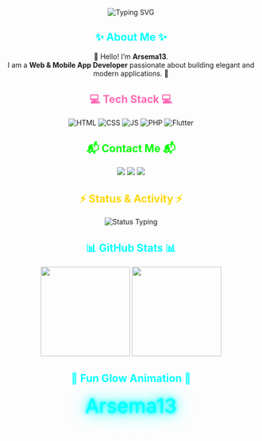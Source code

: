 <!-- GitHub Profile README for Arsema13 -->

<!-- 1. Introduction Typing Effect -->
<p align="center">
  <img src="https://readme-typing-svg.herokuapp.com?font=Fira+Code&size=28&duration=3000&pause=1000&color=00FFFF&center=true&width=600&lines=Hi+there!+I+am+Arsema13;I+am+a+Web+Developer;Building+Web+%26+Mobile+Apps+with+Passion" alt="Typing SVG"/>
</p>

<!-- 2. About Me -->
<h2 align="center">
  <span style="color:#00FFFF;">✨ About Me ✨</span>
</h2>

<p align="center">
  👋 Hello! I’m <strong>Arsema13</strong>.<br>
  I am a <strong>Web & Mobile App Developer</strong> passionate about building elegant and modern applications. 🚀
</p>

<!-- 3. Tech Stack -->
<h2 align="center">
  <span style="color:#FF69B4;">💻 Tech Stack 💻</span>
</h2>

<p align="center">
  <img src="https://img.shields.io/badge/HTML5-E34F26?style=for-the-badge&logo=html5&logoColor=white" alt="HTML"/>
  <img src="https://img.shields.io/badge/CSS3-1572B6?style=for-the-badge&logo=css3&logoColor=white" alt="CSS"/>
  <img src="https://img.shields.io/badge/JavaScript-F7DF1E?style=for-the-badge&logo=javascript&logoColor=black" alt="JS"/>
  <img src="https://img.shields.io/badge/PHP-777BB4?style=for-the-badge&logo=php&logoColor=white" alt="PHP"/>
  <img src="https://img.shields.io/badge/Flutter-02569B?style=for-the-badge&logo=flutter&logoColor=white" alt="Flutter"/>
</p>

<!-- 4. Contact Info -->
<h2 align="center">
  <span style="color:#00FF00;">📬 Contact Me 📬</span>
</h2>

<p align="center">
  <a href="mailto:your-email@example.com"><img src="https://img.shields.io/badge/Email-D14836?style=for-the-badge&logo=gmail&logoColor=white"/></a>
  <a href="https://www.linkedin.com/in/Arsema13" target="_blank"><img src="https://img.shields.io/badge/LinkedIn-0A66C2?style=for-the-badge&logo=linkedin&logoColor=white"/></a>
  <a href="https://twitter.com/Arsema13" target="_blank"><img src="https://img.shields.io/badge/Twitter-1DA1F2?style=for-the-badge&logo=twitter&logoColor=white"/></a>
</p>

<!-- 5. Status & Activity Typing -->
<h2 align="center">
  <span style="color:#FFD700;">⚡ Status & Activity ⚡</span>
</h2>

<p align="center">
  <img src="https://readme-typing-svg.herokuapp.com?font=Fira+Code&size=24&duration=3000&pause=500&color=FF00FF&center=true&width=500&lines=Building+web+apps+and+mobile+apps;Learning+new+tech+every+day;Love+to+code+and+create+projects" alt="Status Typing"/>
</p>

<!-- 6. GitHub Stats & Languages -->
<h2 align="center">
  <span style="color:#00FFFF;">📊 GitHub Stats 📊</span>
</h2>

<p align="center">
  <img height="180em" src="https://github-readme-stats.vercel.app/api?username=Arsema13&show_icons=true&theme=tokyonight&include_all_commits=true&count_private=true"/>
  <img height="180em" src="https://github-readme-stats.vercel.app/api/top-langs/?username=Arsema13&layout=compact&theme=tokyonight"/>
</p>

<!-- 7. Fun Glow Animation -->
<h2 align="center">
  <span style="color:#00FFFF;">🌟 Fun Glow Animation 🌟</span>
</h2>

<p align="center">
  <span style="font-size:2.5rem; color:#00FFFF; text-shadow: 0 0 5px #00FFFF, 0 0 10px #00FFFF, 0 0 20px #00FFFF, 0 0 40px #00FFFF;">Arsema13</span>
</p>
